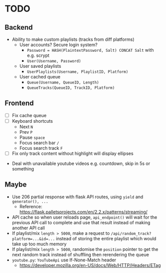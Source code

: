 # TODO
## Backend
- Ability to make custom playlists (tracks from diff platforms)
  - User accounts? Secure login system?
    - `Password = HASH(PlaintextPassword, Salt) CONCAT Salt` with e.g. scrypt
    - `User(Username, Password)`
  - User saved playlists
    - `UserPlaylists(Username, PlaylistID, Platform)`
  - User cached queue
    - `Queue(Username, QueueID, Length)`
    - `QueueTracks(QueueID, TrackID, Platform)`

## Frontend
- [ ] Fix cache queue
- [ ] Keyboard shortcuts
  - Next `N`
  - Prev `P`
  - Pause `space`
  - Focus search bar `/`
  - Focus search track `F`
- [ ] Fix only track content without highlight will display ellipses
- Deal with unavailable youtube videos e.g. countdown, skip in 5s or something

## Maybe
- Use 206 partial response with flask API routes, using `yield` and `generator(), ...`
  - Reference: https://flask.palletsprojects.com/en/2.2.x/patterns/streaming/
- API cache so when user reloads page, `api_endpoint()` will wait for the previous API call to complete and use that result instead of making another API call
- If playlist/mix `length > 5000`, make a request to `/api/random_track?platform=...&id=...` instead of storing the entire playlist which would take up too much memory
- If playlist/mix `length > 5000`, randomise the `position` pointer to get the next random track instead of shuffling then rerendering the queue
- `youtube.py`: `YouTubeApi` use If-None-Match header
  - https://developer.mozilla.org/en-US/docs/Web/HTTP/Headers/ETag
